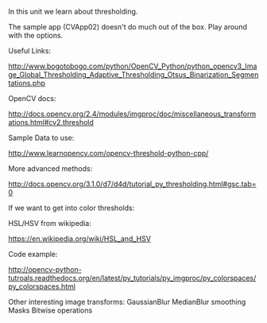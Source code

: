 In this unit we learn about thresholding.

The sample app (CVApp02) doesn't do much out of the box. Play around with the options.

Useful Links:

http://www.bogotobogo.com/python/OpenCV_Python/python_opencv3_Image_Global_Thresholding_Adaptive_Thresholding_Otsus_Binarization_Segmentations.php

OpenCV docs:

http://docs.opencv.org/2.4/modules/imgproc/doc/miscellaneous_transformations.html#cv2.threshold

Sample Data to use:

http://www.learnopencv.com/opencv-threshold-python-cpp/

More advanced methods:

http://docs.opencv.org/3.1.0/d7/d4d/tutorial_py_thresholding.html#gsc.tab=0

If we want to get into color thresholds:

HSL/HSV from wikipedia:

https://en.wikipedia.org/wiki/HSL_and_HSV

Code example:

http://opencv-python-tutroals.readthedocs.org/en/latest/py_tutorials/py_imgproc/py_colorspaces/py_colorspaces.html

Other interesting image transforms:
GaussianBlur
MedianBlur
smoothing
Masks
Bitwise operations
